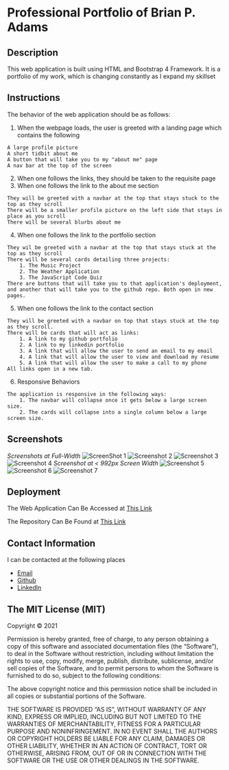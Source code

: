 # Professional Portfolio of Brian P. Adams

## Description

This web application is built using HTML and Bootstrap 4 Framework. It is a portfolio of my work, which is changing constantly as I expand my skillset

## Instructions

The behavior of the web application should be as follows:

   1. When the webpage loads, the user is greeted with a landing page which contains the following
    
    A large profile picture
    A short tidbit about me
    A button that will take you to my "about me" page
    A nav bar at the top of the screen

   2. When one follows the links, they should be taken to the requisite page
   3. When one follows the link to the about me section
    
    They will be greeted with a navbar at the top that stays stuck to the top as they scroll
    There will be a smaller profile picture on the left side that stays in place as you scroll
    There will be several blurbs about me
   
   4. When one follows the link to the portfolio section
        
    They wil be greeted with a navbar at the top that stays stuck at the top as they scroll
    There will be several cards detailing three projects:
        1. The Music Project
        2. The Weather Application
        3. The JavaScript Code Quiz
    There are buttons that will take you to that application's deployment, and another that will take you to the github repo. Both open in new pages.

   5. When one follows the link to the contact section
    
    They will be greeted with a navbar on top that stays stuck at the top as they scroll.
    There will be cards that will act as links:
        1. A link to my github portfolio
        2. A link to my linkedin portfolio
        3. A link that will allow the user to send an email to my email
        4. A link that will allow the user to view and download my resume
        5. A link that will allow the user to make a call to my phone
    All links open in a new tab.

   6. Responsive Behaviors

    The application is responsive in the following ways:
        1. The navbar will collapse once it gets below a large screen size.
        2. The cards will collapse into a single column below a large screen size.


## Screenshots

*Screenshots at Full-Width*
![ScreenShot 1](assets/images/screenshots/landing-page.png)
![Screenshot 2](assets/images/screenshots/aboutme-full-page.png)
![Screenshot 3](assets/images/screenshots/portfolio-full-page.png)
![Screenshot 4](assets/images/screenshots/contact-info-full-page.png)
*Screenshot at < 992px Screen Width*
![Screenshot 5](assets/images/screenshots/aboutme-mobile.png)
![Screenshot 6](assets/images/screenshots/portfolio-mobil.png)
![Screenshot 7](assets/images/screenshots/contact-info-mobile.png)

## Deployment

The Web Application Can Be Accessed at [This Link](https://thebadams.github.io/thebadams-portfolio/)

The Repository Can Be Found at [This Link](https://github.com/thebadams/thebadams-portfolio)

## Contact Information

I can be contacted at the following places

* [Email](mailto:bpeteradams@gmail.com)
* [Github](https://www.github.com/thebadams)
* [LinkedIn](https://www.linkedin.com/in/brian-adams-5a410b53/)

##  The MIT License (MIT)

Copyright © 2021 <Brian Adams>

Permission is hereby granted, free of charge, to any person obtaining a copy of this software and associated documentation files (the “Software”), to deal in the Software without restriction, including without limitation the rights to use, copy, modify, merge, publish, distribute, sublicense, and/or sell copies of the Software, and to permit persons to whom the Software is furnished to do so, subject to the following conditions:

The above copyright notice and this permission notice shall be included in all copies or substantial portions of the Software.

THE SOFTWARE IS PROVIDED “AS IS”, WITHOUT WARRANTY OF ANY KIND, EXPRESS OR IMPLIED, INCLUDING BUT NOT LIMITED TO THE WARRANTIES OF MERCHANTABILITY, FITNESS FOR A PARTICULAR PURPOSE AND NONINFRINGEMENT. IN NO EVENT SHALL THE AUTHORS OR COPYRIGHT HOLDERS BE LIABLE FOR ANY CLAIM, DAMAGES OR OTHER LIABILITY, WHETHER IN AN ACTION OF CONTRACT, TORT OR OTHERWISE, ARISING FROM, OUT OF OR IN CONNECTION WITH THE SOFTWARE OR THE USE OR OTHER DEALINGS IN THE SOFTWARE.
